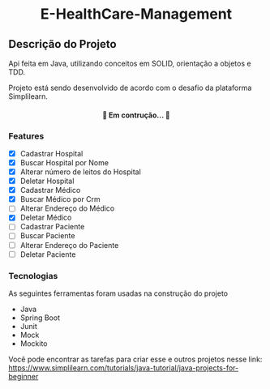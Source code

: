 <h1 align="center"> E-HealthCare-Management </h1>

## Descrição do Projeto
<p>Api feita em Java, utilizando conceitos em SOLID, orientação a objetos e TDD.</p>
<p>Projeto está sendo desenvolvido de acordo com o desafio da plataforma Simplilearn.</p>

<h4 align="center">🚀 Em contrução... 🚧</h4>

### Features
- [x] Cadastrar Hospital
- [x] Buscar Hospital por Nome
- [x] Alterar número de leitos do Hospital
- [x] Deletar Hospital
- [x] Cadastrar Médico 
- [x] Buscar Médico por Crm
- [ ] Alterar Endereço do Médico
- [x] Deletar Médico
- [ ] Cadastrar Paciente
- [ ] Buscar Paciente
- [ ] Alterar Endereço do Paciente
- [ ] Deletar Paciente

### Tecnologias
As seguintes ferramentas foram usadas na construção do projeto

- Java
- Spring Boot
- Junit
- Mock
- Mockito

Você pode encontrar as tarefas para criar esse e outros projetos nesse link:
https://www.simplilearn.com/tutorials/java-tutorial/java-projects-for-beginner
